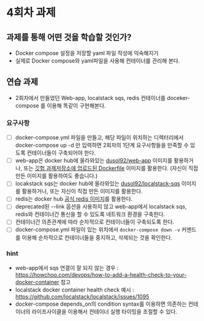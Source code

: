 # 4회차 과제

## 과제를 통해 어떤 것을 학습할 것인가?

- Docker compose 설정을 저장할 yaml 파일 작성에 익숙해지기
- 실제로 Docker compose와 yaml파일을 사용해 컨테이너를 관리해 본다.

## 연습 과제

- 2회차에서 만들었던 Web-app, localstack sqs, redis 컨테이너를 doceker-compose 를 이용해 똑같이 구현해본다.

### 요구사항
- [ ] docker-compose.yml 파일을 만들고, 해당 파일이 위치하는 디렉터리에서 docker-compose up -d 만 입력하면 2회차의 1단계 요구사항들을 만족할 수 있도록 컨테이너들이 구축되어야 한다.
- [ ] web-app은 docker hub에 올라와있는 [dusol92/web-app](https://hub.docker.com/r/dusol92/web-app) 이미지를 활용하거나, 또는 [깃헙 과제저장소에 업로드된 Dockerfile](https://github.com/kiworkshop/2021-docker-study/tree/master/2%ED%9A%8C%EC%B0%A8/deocks/docker-web-app) 이미지를 활용한다. (자신이 직접 만든 이미지를 활용하여도 좋습니다.)
- [ ] locakstack sqs는 docker hub에 올라와있는 [dusol92/localstack-sqs](https://hub.docker.com/repository/docker/dusol92/localstack-sqs) 이미지를 활용하거나, 또는 자신이 직접 만든 이미지를 활용한다.
- [ ] redis는 docker hub [공식 redis 이미지](https://hub.docker.com/_/redis)를 활용한다.
- [ ] deprecated된 --link 옵션을 사용하지 않고 web-app에서 localstack sqs, redis와 컨테이너간 통신을 할 수 있도록 네트워크 환경을 구축한다.
- [ ] 컨테이너간 의존관계에 따라 순차적으로 컨테이너들이 구축되도록 한다.
- [ ] docker-compose.yml 파일이 있는 위치에서 ```docker-compose down -v``` 커멘드를 이용해 순차적으로 컨테이너들을 중지하고, 삭제되는 것을 확인한다.

### hint
- web-app에서 sqs 연결이 잘 되지 않는 경우 : https://howchoo.com/devops/how-to-add-a-health-check-to-your-docker-container 참고
- localstack docker container health check 예시 : https://github.com/localstack/localstack/issues/1095
- docker-compose depends_on의 condition syntax를 이용하면 의존하는 컨테이너의 라이프사이클을 이용해서 컨테이너 실행 타이밍을 조절할 수 있다.
